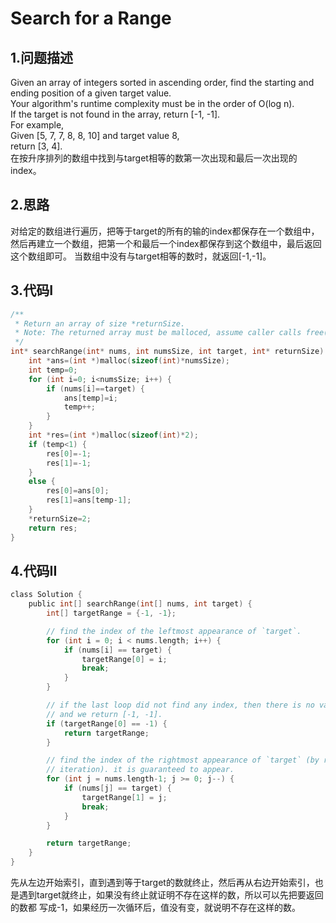 Search for a Range
====

1.问题描述
----

Given an array of integers sorted in ascending order, find the starting and ending position of a given target value.<br>
Your algorithm's runtime complexity must be in the order of O(log n).<br>
If the target is not found in the array, return [-1, -1].<br>
For example,<br>
Given [5, 7, 7, 8, 8, 10] and target value 8,<br>
return [3, 4]. <br>
在按升序排列的数组中找到与target相等的数第一次出现和最后一次出现的index。

2.思路
---

对给定的数组进行遍历，把等于target的所有的输的index都保存在一个数组中，然后再建立一个数组，把第一个和最后一个index都保存到这个数组中，最后返回这个数组即可。
当数组中没有与target相等的数时，就返回[-1,-1]。<br>

3.代码I
---

```c
/**
 * Return an array of size *returnSize.
 * Note: The returned array must be malloced, assume caller calls free().
 */
int* searchRange(int* nums, int numsSize, int target, int* returnSize) {
    int *ans=(int *)malloc(sizeof(int)*numsSize);
    int temp=0;
    for (int i=0; i<numsSize; i++) {
        if (nums[i]==target) {
            ans[temp]=i;
            temp++;
        }
    }
    int *res=(int *)malloc(sizeof(int)*2);
    if (temp<1) {
        res[0]=-1;
        res[1]=-1;
    }
    else {
        res[0]=ans[0];
        res[1]=ans[temp-1];
    }
    *returnSize=2;
    return res;
}
```

4.代码II
---

```c
class Solution {
    public int[] searchRange(int[] nums, int target) {
        int[] targetRange = {-1, -1};

        // find the index of the leftmost appearance of `target`.
        for (int i = 0; i < nums.length; i++) {
            if (nums[i] == target) {
                targetRange[0] = i;
                break;
            }
        }

        // if the last loop did not find any index, then there is no valid range
        // and we return [-1, -1].
        if (targetRange[0] == -1) {
            return targetRange;
        }

        // find the index of the rightmost appearance of `target` (by reverse
        // iteration). it is guaranteed to appear.
        for (int j = nums.length-1; j >= 0; j--) {
            if (nums[j] == target) {
                targetRange[1] = j;
                break;
            }
        }

        return targetRange;
    }
}
```

先从左边开始索引，直到遇到等于target的数就终止，然后再从右边开始索引，也是遇到target就终止，如果没有终止就证明不存在这样的数，所以可以先把要返回的数都
写成-1，如果经历一次循环后，值没有变，就说明不存在这样的数。

